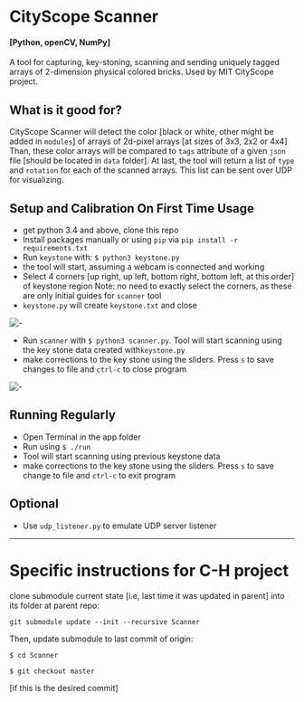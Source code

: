 # CityScope Scanner

#### [Python, openCV, NumPy]

A tool for capturing, key-stoning, scanning and sending uniquely tagged arrays of 2-dimension physical colored bricks. Used by MIT CityScope project.

## What is it good for?

CityScope Scanner will detect the color [black or white, other might be added in `modules`] of arrays of 2d-pixel arrays [at sizes of 3x3, 2x2 or 4x4] Than, these color arrays will be compared to `tags` attribute of a given `json` file [should be located in `data` folder]. At last, the tool will return a list of `type` and `rotation` for each of the scanned arrays. This list can be sent over UDP for visualizing.

## Setup and Calibration On First Time Usage

- get python 3.4 and above, clone this repo
- Install packages manually or using `pip` via `pip install -r requirements.txt`
- Run `keystone` with: `$ python3 keystone.py`
- the tool will start, assuming a webcam is connected and working
- Select 4 corners [up right, up left, bottom right, bottom left, at this order] of keystone region
  Note: no need to exactly select the corners, as these are only initial guides for `scanner` tool
- `keystone.py` will create `keystone.txt` and close

![-](IMG/keystone.gif "keystone")

- Run `scanner` with `$ python3 scanner.py`. Tool will start scanning using the key stone data created with`keystone.py`
- make corrections to the key stone using the sliders. Press `s` to save changes to file and `ctrl-c` to close program

![-](IMG/scanner.gif "keystone")

## Running Regularly

- Open Terminal in the app folder
- Run using `$ ./run`
- Tool will start scanning using previous keystone data
- make corrections to the key stone using the sliders. Press `s` to save change to file and `ctrl-c` to exit program

## Optional

- Use `udp_listener.py` to emulate UDP server listener

---

# Specific instructions for C-H project

clone submodule current state [i.e, last time it was updated in parent] into its folder at parent repo:

`git submodule update --init --recursive Scanner`

Then, update submodule to last commit of origin:

`$ cd Scanner`

`$ git checkout master`

[if this is the desired commit]
